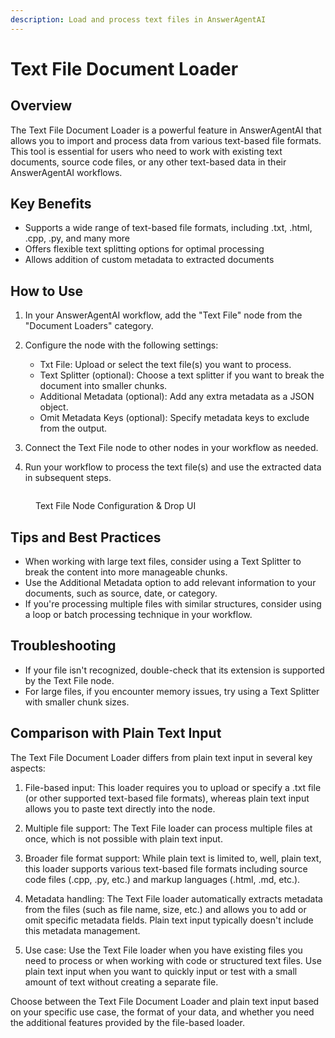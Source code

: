 ```yaml
---
description: Load and process text files in AnswerAgentAI
---
```


# Text File Document Loader

## Overview

The Text File Document Loader is a powerful feature in AnswerAgentAI that allows you to import and process data from various text-based file formats. This tool is essential for users who need to work with existing text documents, source code files, or any other text-based data in their AnswerAgentAI workflows.

## Key Benefits

-   Supports a wide range of text-based file formats, including .txt, .html, .cpp, .py, and many more
-   Offers flexible text splitting options for optimal processing
-   Allows addition of custom metadata to extracted documents

## How to Use

1. In your AnswerAgentAI workflow, add the "Text File" node from the "Document Loaders" category.
2. Configure the node with the following settings:

    - Txt File: Upload or select the text file(s) you want to process.
    - Text Splitter (optional): Choose a text splitter if you want to break the document into smaller chunks.
    - Additional Metadata (optional): Add any extra metadata as a JSON object.
    - Omit Metadata Keys (optional): Specify metadata keys to exclude from the output.

3. Connect the Text File node to other nodes in your workflow as needed.
4. Run your workflow to process the text file(s) and use the extracted data in subsequent steps.

<!-- TODO: Add a screenshot of the Text File node configuration panel -->
<figure><img src="/.gitbook/assets/screenshots/textfilenode.png" alt="" /><figcaption><p> Text File Node Configuration   &#x26; Drop UI</p></figcaption></figure>

## Tips and Best Practices

-   When working with large text files, consider using a Text Splitter to break the content into more manageable chunks.
-   Use the Additional Metadata option to add relevant information to your documents, such as source, date, or category.
-   If you're processing multiple files with similar structures, consider using a loop or batch processing technique in your workflow.

## Troubleshooting

-   If your file isn't recognized, double-check that its extension is supported by the Text File node.
-   For large files, if you encounter memory issues, try using a Text Splitter with smaller chunk sizes.

## Comparison with Plain Text Input

The Text File Document Loader differs from plain text input in several key aspects:

1. File-based input: This loader requires you to upload or specify a .txt file (or other supported text-based file formats), whereas plain text input allows you to paste text directly into the node.

2. Multiple file support: The Text File loader can process multiple files at once, which is not possible with plain text input.

3. Broader file format support: While plain text is limited to, well, plain text, this loader supports various text-based file formats including source code files (.cpp, .py, etc.) and markup languages (.html, .md, etc.).

4. Metadata handling: The Text File loader automatically extracts metadata from the files (such as file name, size, etc.) and allows you to add or omit specific metadata fields. Plain text input typically doesn't include this metadata management.

5. Use case: Use the Text File loader when you have existing files you need to process or when working with code or structured text files. Use plain text input when you want to quickly input or test with a small amount of text without creating a separate file.

Choose between the Text File Document Loader and plain text input based on your specific use case, the format of your data, and whether you need the additional features provided by the file-based loader.
